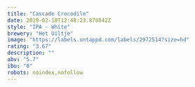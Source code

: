 ```yaml
---
title: "Cascade Crocodile"
date: 2019-02-10T12:48:23.878842Z
style: "IPA - White"
brewery: "Het Uiltje"
image: "https://labels.untappd.com/labels/2972514?size=hd"
rating: "3.67"
description: ""
abv: "5.7"
ibu: "0"
robots: noindex,nofollow
---
```

